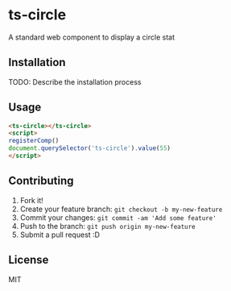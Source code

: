 # ts-circle
A standard web component to display a circle stat

## Installation
TODO: Describe the installation process
## Usage

<!--
```
<custom-element-demo>
  <template>
    <link rel="import" href="ts-circle.html">
    <script>registerComp()</script>
    <next-code-block></next-code-block>
  </template>
</custom-element-demo>
```
-->
```html
<ts-circle></ts-circle>
<script>
registerComp()
document.querySelector('ts-circle').value(55)
</script>
```

## Contributing
1. Fork it!
2. Create your feature branch: `git checkout -b my-new-feature`
3. Commit your changes: `git commit -am 'Add some feature'`
4. Push to the branch: `git push origin my-new-feature`
5. Submit a pull request :D

## License
MIT
